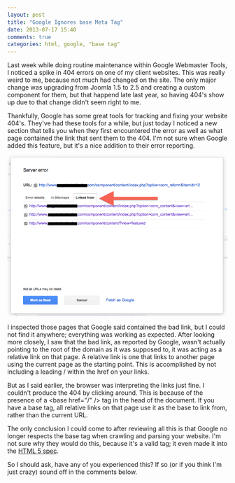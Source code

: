 ```yaml
---
layout: post
title: "Google Ignores base Meta Tag"
date: 2013-07-17 15:40
comments: true
categories: html, google, "base tag"
---
```


Last week while doing routine maintenance within Google Webmaster Tools, I noticed a spike in 404 errors on one of my client websites. This was really weird to me, because not much had changed on the site. The only major change was upgrading from Joomla 1.5 to 2.5 and creating a custom component for them, but that happend late last year, so having 404's show up due to that change didn't seem right to me.

Thankfully, Google has some great tools for tracking and fixing your website 404's. They've had these tools for a while, but just today I noticed a new section that tells you when they first encountered the error as well as what page contained the link that sent them to the 404. I'm not sure when Google added this feature, but it's a nice addition to their error reporting.

<img src="/img/google-linked-from.png" />

I inspected those pages that Google said contained the bad link, but I could not find it anywhere; everything was working as expected. After looking more closely, I saw that the bad link, as reported by Google, wasn't actually pointing to the root of the domain as it was supposed to, it was acting as a relative link on that page. A relative link is one that links to another page using the current page as the starting point. This is accomplished by not including a leading / within the href on your links.

But as I said earlier, the browser was interpreting the links just fine. I couldn't produce the 404 by clicking around. This is because of the presence of a &lt;base href="/" /&gt; tag in the head of the  document. If you have a base tag, all relative links on that page use it as the base to link from, rather than the current URL.

The only conclusion I could come to after reviewing all this is that Google no longer respects the base tag when crawling and parsing your website. I'm not sure why they would do this, because it's a valid tag; it even made it into the [HTML 5 spec](http://dev.w3.org/html5/html-author/#the-base-element).

So I should ask, have any of you experienced this? If so (or if you think I'm just crazy) sound off in the comments below.
